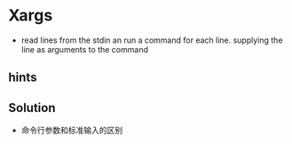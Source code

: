 # Xargs

- read lines from the stdin an run a command for each line. supplying the line as arguments to the command

## hints

## Solution

- 命令行参数和标准输入的区别